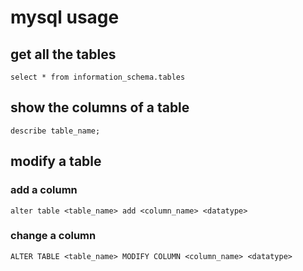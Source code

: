 # mysql usage

## get all the tables

```
select * from information_schema.tables
```

## show the columns of a table

```
describe table_name;
```

## modify a table

### add a column

```
alter table <table_name> add <column_name> <datatype>
```

### change a column

```
ALTER TABLE <table_name> MODIFY COLUMN <column_name> <datatype>
```

[^1]: http://www.w3schools.com/sql/sql_alter.asp
